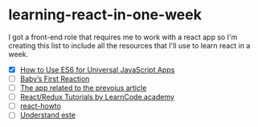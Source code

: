 # learning-react-in-one-week
I got a front-end role that requires me to work with a react app so I'm creating this list to include all the resources that I'll use to learn react in a week.

- [x] [How to Use ES6 for Universal JavaScript Apps](https://medium.com/javascript-scene/how-to-use-es6-for-isomorphic-javascript-apps-2a9c3abe5ea2#.7nbw6mbdx) 
- [ ] [Baby’s First Reaction](https://medium.com/javascript-scene/baby-s-first-reaction-2103348eccdd#.bjrri8et2)
- [ ] [The app related to the prevoius article](https://medium.com/javascript-scene/baby-s-first-reaction-2103348eccdd#.bjrri8et2)
- [ ] [React/Redux Tutorials by LearnCode.academy](https://www.youtube.com/watch?v=MhkGQAoc7bc&list=PLoYCgNOIyGABj2GQSlDRjgvXtqfDxKm5b&index=1)
- [ ] [react-howto](https://github.com/petehunt/react-howto) 
- [ ] [Understand este](https://github.com/este/este) 
